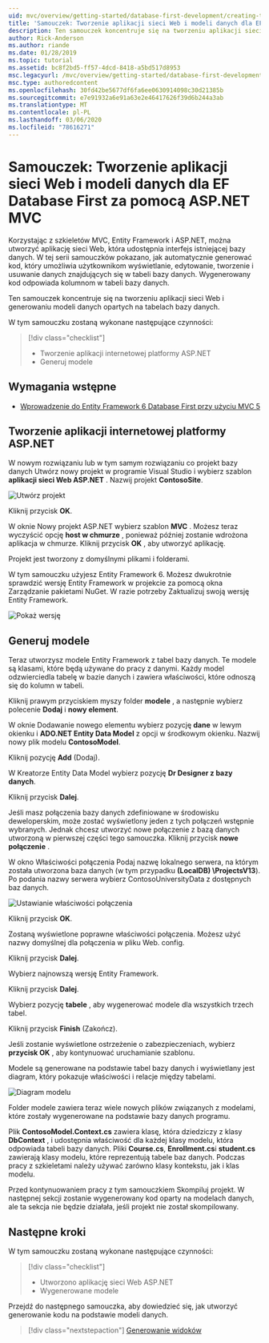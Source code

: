 ```yaml
---
uid: mvc/overview/getting-started/database-first-development/creating-the-web-application
title: 'Samouczek: Tworzenie aplikacji sieci Web i modeli danych dla EF Database First za pomocą ASP.NET MVC'
description: Ten samouczek koncentruje się na tworzeniu aplikacji sieci Web i generowaniu modeli danych opartych na tabelach bazy danych.
author: Rick-Anderson
ms.author: riande
ms.date: 01/28/2019
ms.topic: tutorial
ms.assetid: bc8f2bd5-ff57-4dcd-8418-a5bd517d8953
msc.legacyurl: /mvc/overview/getting-started/database-first-development/creating-the-web-application
msc.type: authoredcontent
ms.openlocfilehash: 30fd42be5677df6fa6ee0630914098c30d21385b
ms.sourcegitcommit: e7e91932a6e91a63e2e46417626f39d6b244a3ab
ms.translationtype: MT
ms.contentlocale: pl-PL
ms.lasthandoff: 03/06/2020
ms.locfileid: "78616271"
---
```

# <a name="tutorial-create-the-web-application-and-data-models-for-ef-database-first-with-aspnet-mvc"></a>Samouczek: Tworzenie aplikacji sieci Web i modeli danych dla EF Database First za pomocą ASP.NET MVC

 Korzystając z szkieletów MVC, Entity Framework i ASP.NET, można utworzyć aplikację sieci Web, która udostępnia interfejs istniejącej bazy danych. W tej serii samouczków pokazano, jak automatycznie generować kod, który umożliwia użytkownikom wyświetlanie, edytowanie, tworzenie i usuwanie danych znajdujących się w tabeli bazy danych. Wygenerowany kod odpowiada kolumnom w tabeli bazy danych.

Ten samouczek koncentruje się na tworzeniu aplikacji sieci Web i generowaniu modeli danych opartych na tabelach bazy danych.

W tym samouczku zostaną wykonane następujące czynności:

> [!div class="checklist"]
> * Tworzenie aplikacji internetowej platformy ASP.NET
> * Generuj modele

## <a name="prerequisites"></a>Wymagania wstępne

* [Wprowadzenie do Entity Framework 6 Database First przy użyciu MVC 5](setting-up-database.md)

## <a name="create-an-aspnet-web-app"></a>Tworzenie aplikacji internetowej platformy ASP.NET

W nowym rozwiązaniu lub w tym samym rozwiązaniu co projekt bazy danych Utwórz nowy projekt w programie Visual Studio i wybierz szablon **aplikacji sieci Web ASP.NET** . Nazwij projekt **ContosoSite**.

![Utwórz projekt](creating-the-web-application/_static/image1.png)

Kliknij przycisk **OK**.

W oknie Nowy projekt ASP.NET wybierz szablon **MVC** . Możesz teraz wyczyścić opcję **host w chmurze** , ponieważ później zostanie wdrożona aplikacja w chmurze. Kliknij przycisk **OK** , aby utworzyć aplikację.

Projekt jest tworzony z domyślnymi plikami i folderami.

W tym samouczku użyjesz Entity Framework 6. Możesz dwukrotnie sprawdzić wersję Entity Framework w projekcie za pomocą okna Zarządzanie pakietami NuGet. W razie potrzeby Zaktualizuj swoją wersję Entity Framework.

![Pokaż wersję](creating-the-web-application/_static/image3.png)

## <a name="generate-the-models"></a>Generuj modele

Teraz utworzysz modele Entity Framework z tabel bazy danych. Te modele są klasami, które będą używane do pracy z danymi. Każdy model odzwierciedla tabelę w bazie danych i zawiera właściwości, które odnoszą się do kolumn w tabeli.

Kliknij prawym przyciskiem myszy folder **modele** , a następnie wybierz polecenie **Dodaj** i **nowy element**.

W oknie Dodawanie nowego elementu wybierz pozycję **dane** w lewym okienku i **ADO.NET Entity Data Model** z opcji w środkowym okienku. Nazwij nowy plik modelu **ContosoModel**.

Kliknij pozycję **Add** (Dodaj).

W Kreatorze Entity Data Model wybierz pozycję **Dr Designer z bazy danych**.

Kliknij przycisk **Dalej**.

Jeśli masz połączenia bazy danych zdefiniowane w środowisku deweloperskim, może zostać wyświetlony jeden z tych połączeń wstępnie wybranych. Jednak chcesz utworzyć nowe połączenie z bazą danych utworzoną w pierwszej części tego samouczka. Kliknij przycisk **nowe połączenie** .

W okno Właściwości połączenia Podaj nazwę lokalnego serwera, na którym została utworzona baza danych (w tym przypadku **(LocalDB) \ProjectsV13**). Po podania nazwy serwera wybierz ContosoUniversityData z dostępnych baz danych.

![Ustawianie właściwości połączenia](creating-the-web-application/_static/image8.png)

Kliknij przycisk **OK**.

Zostaną wyświetlone poprawne właściwości połączenia. Możesz użyć nazwy domyślnej dla połączenia w pliku Web. config.

Kliknij przycisk **Dalej**.

Wybierz najnowszą wersję Entity Framework.

Kliknij przycisk **Dalej**.

Wybierz pozycję **tabele** , aby wygenerować modele dla wszystkich trzech tabel.

Kliknij przycisk **Finish** (Zakończ).

Jeśli zostanie wyświetlone ostrzeżenie o zabezpieczeniach, wybierz **przycisk OK** , aby kontynuować uruchamianie szablonu.

Modele są generowane na podstawie tabel bazy danych i wyświetlany jest diagram, który pokazuje właściwości i relacje między tabelami.

![Diagram modelu](creating-the-web-application/_static/image11.png)

Folder modele zawiera teraz wiele nowych plików związanych z modelami, które zostały wygenerowane na podstawie bazy danych programu.

Plik **ContosoModel.Context.cs** zawiera klasę, która dziedziczy z klasy **DbContext** , i udostępnia właściwość dla każdej klasy modelu, która odpowiada tabeli bazy danych. Pliki **Course.cs**, **Enrollment.cs**i **student.cs** zawierają klasy modelu, które reprezentują tabele baz danych. Podczas pracy z szkieletami należy używać zarówno klasy kontekstu, jak i klas modelu.

Przed kontynuowaniem pracy z tym samouczkiem Skompiluj projekt. W następnej sekcji zostanie wygenerowany kod oparty na modelach danych, ale ta sekcja nie będzie działała, jeśli projekt nie został skompilowany.

## <a name="next-steps"></a>Następne kroki

W tym samouczku zostaną wykonane następujące czynności:

> [!div class="checklist"]
> * Utworzono aplikację sieci Web ASP.NET
> * Wygenerowane modele

Przejdź do następnego samouczka, aby dowiedzieć się, jak utworzyć generowanie kodu na podstawie modeli danych.
> [!div class="nextstepaction"]
> [Generowanie widoków](generating-views.md)

